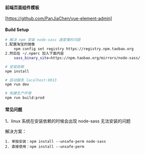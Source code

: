 #### 前端页面组件模板
[https://github.com/PanJiaChen/vue-element-admin]

#### Build Setup
``` bash
# 解决 npm 安装 node-sass 速度慢的问题
1.配置淘宝的镜像
    npm config set registry https://registry.npm.taobao.org
2.然后在 ~/.npmrc 加入下面内容
    sass_binary_site=https://npm.taobao.org/mirrors/node-sass/

# 安装依赖
npm install

# 启动服务 localhost:8013
npm run dev

# 构建生产环境
npm run build:prod
```

#### 常见问题

1、linux 系统在安装依赖的时候会出现 node-sass 无法安装的问题

解决方案：
```
1. 单独安装：npm install --unsafe-perm node-sass 
2. 直接使用：npm install --unsafe-perm
```